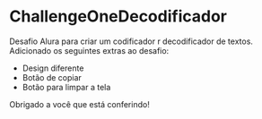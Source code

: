 # ChallengeOneDecodificador
Desafio Alura para criar um codificador r decodificador de textos.
Adicionado os seguintes extras ao desafio:

* Design diferente
* Botão de copiar
* Botão para limpar a tela

Obrigado a você que está conferindo!
